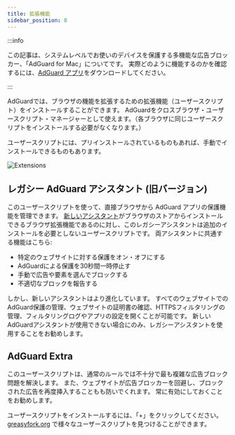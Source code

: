 ```yaml
---
title: 拡張機能
sidebar_position: 8
---
```


:::info

この記事は、システムレベルでお使いのデバイスを保護する多機能な広告ブロッカー、「AdGuard for Mac」についてです。 実際どのように機能するのかを確認するには、[AdGuard アプリ](https://agrd.io/download-kb-adblock)をダウンロードしてください。

:::

AdGuardでは、ブラウザの機能を拡張するための拡張機能（ユーザースクリプト）をインストールすることができます。 AdGuardをクロスブラウザ・ユーザースクリプト・マネージャーとして使えます。（各ブラウザに同じユーザースクリプトをインストールする必要がなくなります。）

ユーザースクリプトには、プリインストールされているものもあれば、手動でインストールできるものもあります。

![Extensions](https://cdn.adtidy.org/content/kb/ad_blocker/mac/extensions.png)

## レガシー AdGuard アシスタント (旧バージョン)

このユーザースクリプトを使って、直接ブラウザから AdGuard アプリの保護機能を管理できます。 [新しいアシスタント](/adguard-for-mac/features/browser-assistant)がブラウザのストアからインストールできるブラウザ拡張機能であるのに対し、このレガシーアシスタントは追加のインストールを必要としないユーザースクリプトです。 両アシスタントに共通する機能はこちら:

- 特定のウェブサイトに対する保護をオン・オフにする
- AdGuardによる保護を30秒間一時停止す
- 手動で広告や要素を選んでブロックする
- 不適切なブロックを報告する

しかし、新しいアシスタントはより進化しています。 すべてのウェブサイトでのAdGuard保護の管理、ウェブサイトの証明書の確認、HTTPSフィルタリングの管理、フィルタリングログやアプリの設定を開くことが可能です。 新しいAdGuardアシスタントが使用できない場合にのみ、レガシーアシスタントを使用することをお勧めします。

## AdGuard Extra

このユーザースクリプトは、通常のルールでは不十分で最も複雑な広告ブロック問題を解決します。 また、ウェブサイトが広告ブロッカーを回避し、ブロックされた広告を再度挿入することもも防いでくれます。 常に有効にしておくことをお勧めします。

ユーザースクリプトをインストールするには、「+」をクリックしてください。 [greasyfork.org](https://greasyfork.org) で様々なユーザースクリプトを見つけることができます。

